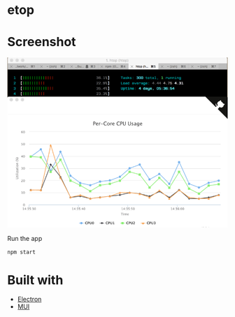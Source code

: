 # etop


# Screenshot

![](/screenshots/etop.gif)

Run the app
```sh
npm start
```

# Built with

- [Electron](http://electron.atom.io)
- [MUI](https://www.muicss.com)
